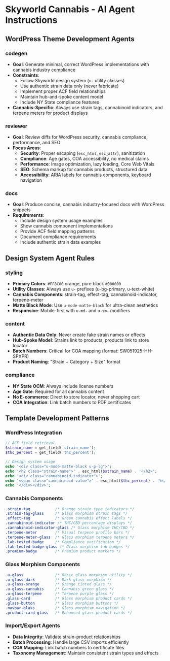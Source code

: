 # Skyworld Cannabis - AI Agent Instructions

## WordPress Theme Development Agents

### codegen
- **Goal**: Generate minimal, correct WordPress implementations with cannabis industry compliance
- **Constraints**: 
  - Follow Skyworld design system (`u-` utility classes)
  - Use authentic strain data only (never fabricate)
  - Implement proper ACF field relationships
  - Maintain hub-and-spoke content model
  - Include NY State compliance features
- **Cannabis-Specific**: Always use strain tags, cannabinoid indicators, and terpene meters for product displays

### reviewer  
- **Goal**: Review diffs for WordPress security, cannabis compliance, performance, and SEO
- **Focus Areas**:
  - **Security**: Proper escaping (`esc_html`, `esc_attr`), sanitization
  - **Compliance**: Age gates, COA accessibility, no medical claims
  - **Performance**: Image optimization, lazy loading, Core Web Vitals
  - **SEO**: Schema markup for cannabis products, structured data
  - **Accessibility**: ARIA labels for cannabis components, keyboard navigation

### docs
- **Goal**: Produce concise, cannabis industry-focused docs with WordPress snippets
- **Requirements**:
  - Include design system usage examples
  - Show cannabis component implementations
  - Provide ACF field mapping patterns
  - Document compliance requirements
  - Include authentic strain data examples

## Design System Agent Rules

### styling
- **Primary Colors**: `#FF8C00` orange, pure black `#000000`
- **Utility Classes**: Always use `u-` prefixes (u-bg-primary, u-text-white)
- **Cannabis Components**: strain-tag, effect-tag, cannabinoid-indicator, terpene-meter
- **Matte Black Mode**: Use `u-mode-matte-black` for ultra-clean aesthetics
- **Responsive**: Mobile-first with `u-md-` and `u-sm-` modifiers

### content
- **Authentic Data Only**: Never create fake strain names or effects
- **Hub-Spoke Model**: Strains link to products, products link to store locator
- **Batch Numbers**: Critical for COA mapping (format: SW051925-HH-SPXPR)
- **Product Naming**: "Strain + Category + Size" format

### compliance
- **NY State OCM**: Always include license numbers
- **Age Gate**: Required for all cannabis content
- **No E-commerce**: Direct to store locator, never shopping cart
- **COA Integration**: Link batch numbers to PDF certificates

## Template Development Patterns

### WordPress Integration
```php
// ACF field retrieval
$strain_name = get_field('strain_name');
$thc_percent = get_field('thc_percent');

// Design system usage
echo '<div class="u-mode-matte-black u-p-lg">';
echo '<h2 class="strain-name">' . esc_html($strain_name) . '</h2>';
echo '<div class="cannabinoid-indicator">';
echo '<span class="cannabinoid-value">' . esc_html($thc_percent) . '%</span>';
echo '</div></div>';
```

### Cannabis Components
```css
.strain-tag           /* Orange strain type indicators */
.strain-tag-glass     /* Glass morphism strain tags */
.effect-tag           /* Green cannabis effect labels */  
.cannabinoid-indicator /* THC/CBD percentage displays */
.cannabinoid-indicator-glass /* Glass morphism THC/CBD */
.terpene-meter        /* Visual terpene profile bars */
.terpene-meter-glass  /* Glass morphism terpene meters */
.lab-tested-badge     /* Compliance verification */
.lab-tested-badge-glass /* Glass morphism lab badges */
.premium-badge        /* Premium product markers */
```

### Glass Morphism Components
```css
.u-glass              /* Basic glass morphism utility */
.u-glass-dark         /* Dark glass morphism */
.u-glass-orange       /* Orange tinted glass */
.u-glass-cannabis     /* Cannabis green glass */
.u-glass-terpene      /* Terpene purple glass */
.glass-card           /* Glass morphism product cards */
.glass-button         /* Glass morphism buttons */
.navbar-glass         /* Glass morphism navigation */
.product-card-glass   /* Enhanced glass product cards */
```

### Import/Export Agents
- **Data Integrity**: Validate strain-product relationships
- **Batch Processing**: Handle large CSV imports efficiently  
- **COA Mapping**: Link batch numbers to certificate files
- **Taxonomy Management**: Maintain consistent strain types and effects